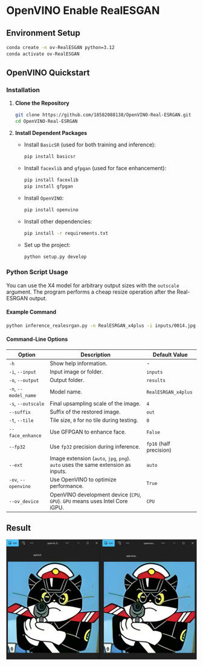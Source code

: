 # OpenVINO Enable RealESGAN

## Environment Setup

```bash
conda create -n ov-RealESGAN python=3.12
conda activate ov-RealESGAN
```

## OpenVINO Quickstart

### Installation

1. **Clone the Repository**
   ```bash
   git clone https://github.com/18582088138/OpenVINO-Real-ESRGAN.git
   cd OpenVINO-Real-ESRGAN
   ```

2. **Install Dependent Packages**
   - Install `BasicSR` (used for both training and inference):
     ```bash
     pip install basicsr
     ```
   - Install `facexlib` and `gfpgan` (used for face enhancement):
     ```bash
     pip install facexlib
     pip install gfpgan
     ```
   - Install `OpenVINO`:
     ```bash
     pip install openvino
     ```
   - Install other dependencies:
     ```bash
     pip install -r requirements.txt
     ```
   - Set up the project:
     ```bash
     python setup.py develop
     ```

### Python Script Usage

You can use the X4 model for arbitrary output sizes with the `outscale` argument. The program performs a cheap resize operation after the Real-ESRGAN output.

#### Example Command
```bash
python inference_realesrgan.py -n RealESRGAN_x4plus -i inputs/0014.jpg -o outputs/ov -ov True --ov_device CPU
```

#### Command-Line Options

| Option              | Description                                                                 | Default Value |
|---------------------|-----------------------------------------------------------------------------|---------------|
| `-h`               | Show help information.                                                     | -             |
| `-i`, `--input`    | Input image or folder.                                                     | `inputs`      |
| `-o`, `--output`   | Output folder.                                                             | `results`     |
| `-n`, `--model_name` | Model name.                                                              | `RealESRGAN_x4plus` |
| `-s`, `--outscale` | Final upsampling scale of the image.                                       | `4`           |
| `--suffix`         | Suffix of the restored image.                                              | `out`         |
| `-t`, `--tile`     | Tile size, `0` for no tile during testing.                                 | `0`           |
| `--face_enhance`   | Use GFPGAN to enhance face.                                                | `False`       |
| `--fp32`           | Use `fp32` precision during inference.                                    | `fp16` (half precision) |
| `--ext`            | Image extension (`auto`, `jpg`, `png`). `auto` uses the same extension as inputs. | `auto`        |
| `-ov`, `--openvino` | Use OpenVINO to optimize performance.                                     | `True`        |
| `--ov_device`      | OpenVINO development device (`CPU`, `GPU`). `GPU` means uses Intel Core iGPU.    | `CPU`         |

## Result

![OpenVINO and Pytorch result compare](inputs/RealESGAN_result_compare.jpg)